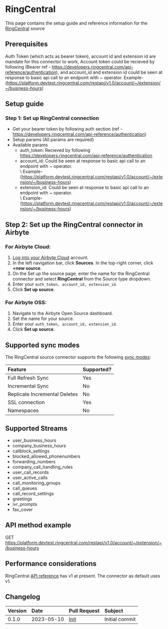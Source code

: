 # RingCentral

This page contains the setup guide and reference information for the
[RingCentral](https://developers.ringcentral.com/api-reference/) source

## Prerequisites

Auth Token (which acts as bearer token), account id and extension id are mandate for this connector
to work, Account token could be recieved by following (Bearer ref -
https://developers.ringcentral.com/api-reference/authentication), and account_id and extension id
could be seen at response to basic api call to an endpoint with ~ operator. Example-
(https://platform.devtest.ringcentral.com/restapi/v1.0/account/~/extension/~/business-hours)

## Setup guide

### Step 1: Set up RingCentral connection

- Get your bearer token by following auth section (ref -
  https://developers.ringcentral.com/api-reference/authentication)
- Setup params (All params are required)
- Available params
  - auth_token: Recieved by following
    https://developers.ringcentral.com/api-reference/authentication
  - account_id: Could be seen at response to basic api call to an endpoint with ~ operator. \
     \ Example-
    (https://platform.devtest.ringcentral.com/restapi/v1.0/account/~/extension/~/business-hours)
  - extension_id: Could be seen at response to basic api call to an endpoint with ~ operator. \
     \ Example-
    (https://platform.devtest.ringcentral.com/restapi/v1.0/account/~/extension/~/business-hours)

## Step 2: Set up the RingCentral connector in Airbyte

### For Airbyte Cloud:

1. [Log into your Airbyte Cloud](https://cloud.airbyte.io/workspaces) account.
2. In the left navigation bar, click **Sources**. In the top-right corner, click **+new source**.
3. On the Set up the source page, enter the name for the RingCentral connector and select
   **RingCentral** from the Source type dropdown.
4. Enter your `auth_token, account_id, extension_id`.
5. Click **Set up source**.

### For Airbyte OSS:

1. Navigate to the Airbyte Open Source dashboard.
2. Set the name for your source.
3. Enter your `auth_token, account_id, extension_id`.
4. Click **Set up source**.

## Supported sync modes

The RingCentral source connector supports the following
[sync modes](https://docs.airbyte.com/cloud/core-concepts#connection-sync-modes):

| Feature                       | Supported? |
| :---------------------------- | :--------- |
| Full Refresh Sync             | Yes        |
| Incremental Sync              | No         |
| Replicate Incremental Deletes | No         |
| SSL connection                | Yes        |
| Namespaces                    | No         |

## Supported Streams

- user_business_hours
- company_business_hours
- callblock_settings
- blocked_allowed_phonenumbers
- forwarding_numbers
- company_call_handling_rules
- user_call_records
- user_active_calls
- call_monitoring_groups
- call_queues
- call_record_settings
- greetings
- ivr_prompts
- fax_cover

## API method example

GET https://platform.devtest.ringcentral.com/restapi/v1.0/account/~/extension/~/business-hours

## Performance considerations

RingCentral [API reference](https://platform.devtest.ringcentral.com/restapi/v1.0) has v1 at
present. The connector as default uses v1.

## Changelog

| Version | Date       | Pull Request                                       | Subject        |
| :------ | :--------- | :------------------------------------------------- | :------------- |
| 0.1.0   | 2023-05-10 | [Init](https://github.com/airbytehq/airbyte/pull/) | Initial commit |
